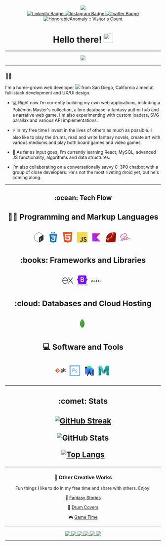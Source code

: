 <div id="header" align="center">
  <img src="https://media.giphy.com/media/3ov9jNziFTMfzSumAw/giphy.gif" width="450"/>
  
<div id="badges">
  <a href="https://www.linkedin.com/in/ricky-argenbright/">
    <img src="https://img.shields.io/badge/LinkedIn-blue?style=for-the-badge&logo=linkedin&logoColor=white" alt="LinkedIn Badge"/>
  </a>
  <a href="https://www.instagram.com/argenbwrite/">
    <img src="https://img.shields.io/badge/Instagram-gray?logo=instagram&logoColor=white&style=for-the-badge" alt="Instagram Badge"/>
  </a>
  <a href="https://twitter.com/ArgenbWRITE">
    <img src="https://img.shields.io/badge/Twitter-blue?style=for-the-badge&logo=twitter&logoColor=white" alt="Twitter Badge"/>
  </a>
</div>
<div id="views">
<img src="https://profile-counter.glitch.me/HonorableAnomaly/count.svg" alt="HonorableAnomaly :: Visitor's Count" />
</div>

<h1>
  Hello there!
  <img src="https://media.giphy.com/media/hvRJCLFzcasrR4ia7z/giphy.gif" width="30px" height="30px"/>
</h1>

---

  <img src="https://media.giphy.com/media/1oF1KAEYvmXBMo6uTS/giphy.gif" width="850"/>
</div>
<div>

---

### :man_technologist:
I'm a home-grown web developer <img src="https://media.giphy.com/media/WUlplcMpOCEmTGBtBW/giphy.gif" width="30"> from San Diego, California aimed at full-stack development and UX/UI design.

- :computer: Right now I’m currently building my own web applications, including a Pokémon Master's collection, a lore database, a fantasy author hub and a narrative web game. I'm also experimenting with custom loaders, SVG parallax and various API implementations.

- :zap: In my free time I invest in the lives of others as much as possible. I also like to play the drums, read and write fantasy novels, create art with various mediums and play both board games and video games.
  
- :seedling: As far as input goes, I'm currently learning React, MySQL, advanced JS functionality, algorithms and data structures.
 
- I’m also collaborating on a conversationally savvy C-3P0 chatbot with a group of close developers. He's not the most riveting droid yet, but he's coming along.

<!-- - :mailbox: How to reach me: [![Linkedin Badge](https://img.shields.io/badge/-RickyArgenbright-blue?style=flat&logo=Linkedin&logoColor=white)](https://www.linkedin.com/in/ricky-argenbright/) -->
---

<div align="center">
<h2>:ocean: Tech Flow<h2>

<div align="center">
<h3>👨‍💻 Programming and Markup Languages<h3>

<img src="https://github.com/devicons/devicon/blob/master/icons/bash/bash-original.svg" title="Bash" alt="Bash" width="35" height="35"/>&nbsp;
<img src="https://github.com/devicons/devicon/blob/master/icons/css3/css3-plain-wordmark.svg" title="CSS3" alt="CSS" width="35" height="35"/>&nbsp;
<img src="https://github.com/devicons/devicon/blob/master/icons/html5/html5-original.svg" title="HTML5" alt="HTML" width="35" height="35"/>&nbsp;
<img src="https://github.com/devicons/devicon/blob/master/icons/javascript/javascript-original.svg" title="JavaScript" alt="JavaScript" width="35" height="35"/>&nbsp;
<img src="https://github.com/devicons/devicon/blob/master/icons/kotlin/kotlin-original.svg" title="Kotlin" alt="Kotlin" width="35" height="35"/>&nbsp;
<img src="https://github.com/devicons/devicon/blob/master/icons/ruby/ruby-original.svg" title="Ruby" alt="Ruby" width="35" height="35"/>&nbsp;
<img src="https://github.com/devicons/devicon/blob/master/icons/sass/sass-original.svg" title="SASS" alt="SASS" width="35" height="35"/>&nbsp;
<!-- <img src="https://github.com/devicons/devicon/blob/master/icons/java/java-original-wordmark.svg" title="Java" alt="Java" width="35" height="35"/>&nbsp; -->
</div>

<div align="center">
<h3>:books: Frameworks and Libraries<h3>

<img src="https://github.com/devicons/devicon/blob/master/icons/express/express-original.svg" title="Express" alt="Express" width="35" height="35"/>&nbsp;
<img src="https://github.com/devicons/devicon/blob/master/icons/bootstrap/bootstrap-original-wordmark.svg" title="Bootstrap" alt="Bootstrap" width="35" height="35"/>&nbsp;
<img src="https://github.com/devicons/devicon/blob/master/icons/nodejs/nodejs-original-wordmark.svg" title="NodeJS" alt="NodeJS" width="35" height="35"/>&nbsp;
<!-- <img src="https://github.com/devicons/devicon/blob/master/icons/react/react-original-wordmark.svg" title="React" alt="React" width="35" height="35"/>&nbsp; -->
</div>


<div align="center">
<h3>:cloud: Databases and Cloud Hosting<h3>

<img src="https://github.com/devicons/devicon/blob/master/icons/mongodb/mongodb-original.svg" title="MongoDB" alt="MongoDB" width="35" height="35"/>&nbsp;
<!-- <img src="https://github.com/devicons/devicon/blob/master/icons/amazonwebservices/amazonwebservices-plain-wordmark.svg" title="AWS" alt="AWS" width="35" height="35"/>&nbsp; -->
</div>

<div align="center">
<h3>💻 Software and Tools<h3>

<img src="https://github.com/devicons/devicon/blob/master/icons/git/git-original-wordmark.svg" title="Git" alt="Git" width="35" height="35"/>&nbsp;
<img src="https://github.com/devicons/devicon/blob/master/icons/photoshop/photoshop-line.svg" title="PhotoShop" alt="PhotoShop" width="35" height="35"/>&nbsp;
<img src="https://github.com/devicons/devicon/blob/master/icons/androidstudio/androidstudio-original.svg" title="AndroidStudio" alt="AndroidStudio" width="35" height="35"/>&nbsp;
<img src="https://github.com/devicons/devicon/blob/master/icons/maya/maya-original.svg" title="Maya" alt="Maya" width="35" height="35"/>&nbsp;
<!-- <img src="https://github.com/devicons/devicon/blob/master/icons/materialui/materialui-original.svg" title="Material UI" alt="Material UI" width="35" height="35"/>&nbsp; -->
</div>

---

<div align="center">
<h3>:comet: Stats<h3>

[![GitHub Streak](http://github-readme-streak-stats.herokuapp.com?user=HonorableAnomaly&theme=prussian)](https://git.io/streak-stats)
  
![GitHub Stats](https://github-readme-stats.vercel.app/api?username=HonorableAnomaly&show_icons=true&theme=prussian)
  
[![Top Langs](https://github-readme-stats.vercel.app/api/top-langs/?username=HonorableAnomaly&layout=compact&theme=prussian)](https://github.com/anuraghazra/github-readme-stats)
</div>


***

### :milky_way: Other Creative Works

Fun things I like to do in my free time and share with others. Enjoy!

:european_castle: [Fantasy Stories](https://github.com/ArgenbWrite)

:musical_score: [Drum Covers](https://www.youtube.com/user/IceShadow333)

:video_game: [Game Time](https://www.youtube.com/c/RickyArgenbrightShadowFrost333/featured)

***
<a href="https://github.com/HonorableAnomaly/CompassCamp">
  <img align="center" src="https://github-readme-stats.vercel.app/api/pin/?username=HonorableAnomaly&repo=compasscamp&theme=prussian" />
</a>
<a href="https://github.com/HonorableAnomaly/Pokemon-Master">
  <img align="center" src="https://github-readme-stats.vercel.app/api/pin/?username=HonorableAnomaly&repo=pokemon-master&theme=prussian" />
</a>

<a href="https://github.com/HonorableAnomaly/Advanced-WebDev">
  <img align="center" src="https://github-readme-stats.vercel.app/api/pin/?username=HonorableAnomaly&repo=Advanced-WebDev&theme=prussian" />
</a>
<a href="https://github.com/HonorableAnomaly/AppBuild-WebDev">
  <img align="center" src="https://github-readme-stats.vercel.app/api/pin/?username=HonorableAnomaly&repo=AppBuild-WebDev&theme=prussian" />
</a>

<a href="https://github.com/HonorableAnomaly/Essential-WebDev">
  <img align="center" src="https://github-readme-stats.vercel.app/api/pin/?username=HonorableAnomaly&repo=Essential-WebDev&theme=prussian" />
</a>
<a href="https://github.com/HonorableAnomaly/Pokemon-Loader">
  <img align="center" src="https://github-readme-stats.vercel.app/api/pin/?username=HonorableAnomaly&repo=Pokemon-Loader&theme=prussian" />
</a>

***
